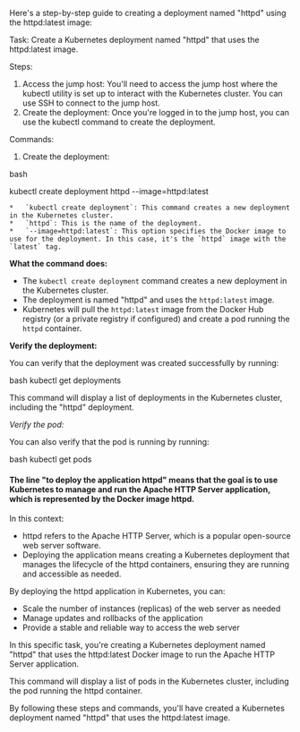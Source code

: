 Here's a step-by-step guide to creating a deployment named "httpd" using the httpd:latest image:

Task: Create a Kubernetes deployment named "httpd" that uses the httpd:latest image.

Steps:

1. Access the jump host: You'll need to access the jump host where the kubectl utility is set up to interact with the Kubernetes cluster. You can use SSH to connect to the jump host.
2. Create the deployment: Once you're logged in to the jump host, you can use the kubectl command to create the deployment.

Commands:

1. Create the deployment:


bash

kubectl create deployment httpd --image=httpd:latest


    *   `kubectl create deployment`: This command creates a new deployment in the Kubernetes cluster.
    *   `httpd`: This is the name of the deployment.
    *   `--image=httpd:latest`: This option specifies the Docker image to use for the deployment. In this case, it's the `httpd` image with the `latest` tag.

**What the command does:**

*   The `kubectl create deployment` command creates a new deployment in the Kubernetes cluster.
*   The deployment is named "httpd" and uses the `httpd:latest` image.
*   Kubernetes will pull the `httpd:latest` image from the Docker Hub registry (or a private registry if configured) and create a pod running the `httpd` container.

**Verify the deployment:**

You can verify that the deployment was created successfully by running:

bash
kubectl get deployments


This command will display a list of deployments in the Kubernetes cluster, including the "httpd" deployment.

*Verify the pod:*

You can also verify that the pod is running by running:


bash
kubectl get pods


#### The line "to deploy the application httpd" means that the goal is to use Kubernetes to manage and run the Apache HTTP Server application, which is represented by the Docker image httpd.

In this context:

- httpd refers to the Apache HTTP Server, which is a popular open-source web server software.
- Deploying the application means creating a Kubernetes deployment that manages the lifecycle of the httpd containers, ensuring they are running and accessible as needed.

By deploying the httpd application in Kubernetes, you can:

- Scale the number of instances (replicas) of the web server as needed
- Manage updates and rollbacks of the application
- Provide a stable and reliable way to access the web server

In this specific task, you're creating a Kubernetes deployment named "httpd" that uses the httpd:latest Docker image to run the Apache HTTP Server application.

This command will display a list of pods in the Kubernetes cluster, including the pod running the httpd container.

By following these steps and commands, you'll have created a Kubernetes deployment named "httpd" that uses the httpd:latest image.
